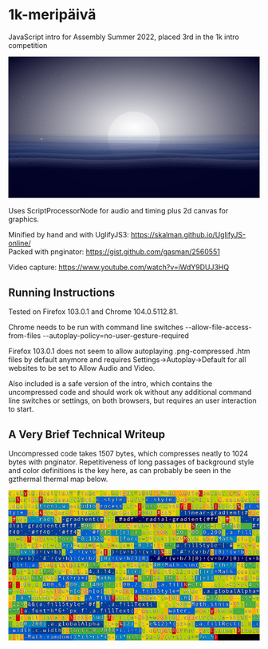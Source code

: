 # 1k-meripäivä
JavaScript intro for Assembly Summer 2022, placed 3rd in the 1k intro competition

![Alt text](/screenshot.png?raw=true "Screenshot")

Uses ScriptProcessorNode for audio and timing plus 2d canvas for graphics.

Minified by hand and with UglifyJS3: https://skalman.github.io/UglifyJS-online/ <br/>
Packed with pnginator: https://gist.github.com/gasman/2560551

Video capture: https://www.youtube.com/watch?v=iWdY9DUJ3HQ


## Running Instructions

Tested on Firefox 103.0.1 and Chrome 104.0.5112.81.

Chrome needs to be run with command line switches --allow-file-access-from-files --autoplay-policy=no-user-gesture-required

Firefox 103.0.1 does not seem to allow autoplaying .png-compressed .htm files by default anymore and requires Settings->Autoplay->Default for all websites to be set to Allow Audio and Video.

Also included is a safe version of the intro, which contains the uncompressed code and should work ok without any additional command line switches or settings, on both browsers, but requires an user interaction to start.


## A Very Brief Technical Writeup

Uncompressed code takes 1507 bytes, which compresses neatly to 1024 bytes with pnginator. Repetitiveness of long passages of background style and color definitions is the key here, as can probably be seen in the gzthermal thermal map below.

![Alt text](/gzthermal-result.png?raw=true "gzthermal image")
